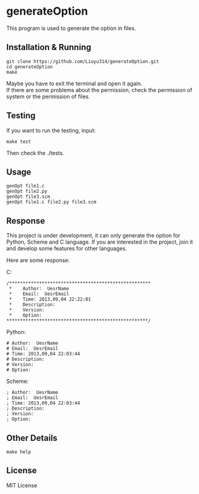 # generateOption

This program is used to generate the option in files.

## Installation & Running

    git clone https://github.com/Liuyu314/generateOption.git
    cd generateOption
    make

Maybe you have to exit the terminal and open it again.   
If there are some problems about the permission, check the permission of system or the permission of files.    

## Testing
If you want to run the testing, input:

    make test

Then check the ./tests.

## Usage

    genOpt file1.c
    genOpt file2.py
    genOpt file3.scm
    genOpt file1.c file2.py file3.scm

## Response
This project is under development, it can only generate the option for Python, Scheme and C language. If you are interested in the project, join it and develop some features for other languages.

Here are some response:

C:

    /****************************************************
     *    Author:  UesrName
     *    Email:  UesrEmail
     *    Time: 2013,09,04 22:22:01
     *    Description:
     *    Version:
     *    Option:
    ****************************************************/

Python:

    # Author:  UesrName
    # Email:  UesrEmail
    # Time: 2013,09,04 22:03:44
    # Description:
    # Version:
    # Option:

Scheme:

    ; Author:  UesrName
    ; Email:  UesrEmail
    ; Time: 2013,09,04 22:03:44
    ; Description:
    ; Version:
    ; Option:

## Other Details

    make help

## License

MIT License
